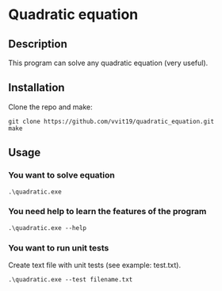 # Quadratic equation
## Description
This program can solve any quadratic equation (very useful).
## Installation
Clone the repo and make:
```
git clone https://github.com/vvit19/quadratic_equation.git
make
```
## Usage 
### You want to solve equation
```
.\quadratic.exe
```
### You need help to learn the features of the program
```
.\quadratic.exe --help
``` 
### You want to run unit tests
Create text file with unit tests (see example: test.txt).
```
.\quadratic.exe --test filename.txt
```
